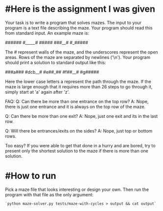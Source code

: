 #Here is the assignment I was given
===================================================================================================

Your task is to write a program that solves mazes.  The input to your program is a text file describing the maze.  Your program should read this from standard input.  An example maze is:

###_###
#_____#
#_##_##
#_##__#
#_#####

The # represent walls of the maze, and the underscores represent the open areas.  Rows of the maze are separated by newlines ('\n').  Your program should print a solution to standard output like this:

###a###
#dcb__#
#e##_##
#f##__#
#g#####

Here the lower case letters a represent the path through the maze.  If the maze is large enough that it requires more than 26 steps to go through it, simply start at 'a' again after 'z'.  

FAQ:
Q: Can there be more than one entrance on the top row?
A: Nope, there is just one entrance and it is always on the top row of the maze.

Q: Can there be more than one exit?
A: Nope, just one exit and its in the last row.

Q: Will there be entrances/exits on the sides?
A: Nope, just top or bottom rows.

Too easy?  If you were able to get that done in a hurry and are bored, try to present only the shortest solution to the maze if there is more than one solution. 


#How to run
===================================================================================================

Pick a maze file that looks interesting or design your own. Then run the program with that file as the only argument:
	
	`python maze-solver.py tests/maze-with-cycles > output && cat output`

